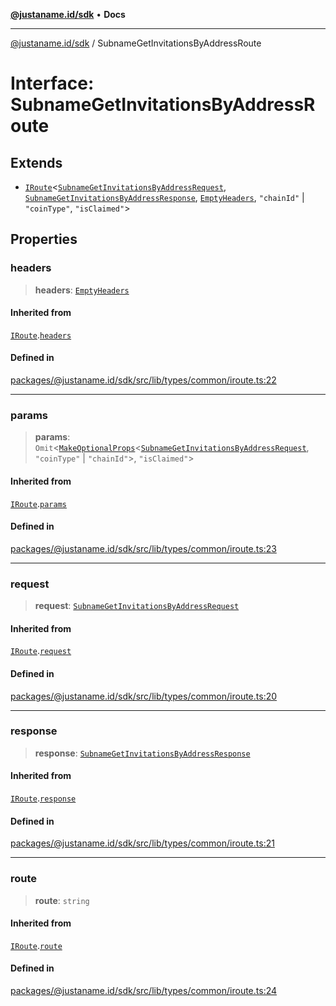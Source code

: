 [**@justaname.id/sdk**](../README.md) • **Docs**

***

[@justaname.id/sdk](../globals.md) / SubnameGetInvitationsByAddressRoute

# Interface: SubnameGetInvitationsByAddressRoute

## Extends

- [`IRoute`](IRoute.md)\<[`SubnameGetInvitationsByAddressRequest`](SubnameGetInvitationsByAddressRequest.md), [`SubnameGetInvitationsByAddressResponse`](SubnameGetInvitationsByAddressResponse.md), [`EmptyHeaders`](EmptyHeaders.md), `"chainId"` \| `"coinType"`, `"isClaimed"`\>

## Properties

### headers

> **headers**: [`EmptyHeaders`](EmptyHeaders.md)

#### Inherited from

[`IRoute`](IRoute.md).[`headers`](IRoute.md#headers)

#### Defined in

[packages/@justaname.id/sdk/src/lib/types/common/iroute.ts:22](https://github.com/JustaName-id/JustaName-sdk/blob/7430def13fc61cd3fc8b89d25e0869ee390cc2d0/packages/@justaname.id/sdk/src/lib/types/common/iroute.ts#L22)

***

### params

> **params**: `Omit`\<[`MakeOptionalProps`](../type-aliases/MakeOptionalProps.md)\<[`SubnameGetInvitationsByAddressRequest`](SubnameGetInvitationsByAddressRequest.md), `"coinType"` \| `"chainId"`\>, `"isClaimed"`\>

#### Inherited from

[`IRoute`](IRoute.md).[`params`](IRoute.md#params)

#### Defined in

[packages/@justaname.id/sdk/src/lib/types/common/iroute.ts:23](https://github.com/JustaName-id/JustaName-sdk/blob/7430def13fc61cd3fc8b89d25e0869ee390cc2d0/packages/@justaname.id/sdk/src/lib/types/common/iroute.ts#L23)

***

### request

> **request**: [`SubnameGetInvitationsByAddressRequest`](SubnameGetInvitationsByAddressRequest.md)

#### Inherited from

[`IRoute`](IRoute.md).[`request`](IRoute.md#request)

#### Defined in

[packages/@justaname.id/sdk/src/lib/types/common/iroute.ts:20](https://github.com/JustaName-id/JustaName-sdk/blob/7430def13fc61cd3fc8b89d25e0869ee390cc2d0/packages/@justaname.id/sdk/src/lib/types/common/iroute.ts#L20)

***

### response

> **response**: [`SubnameGetInvitationsByAddressResponse`](SubnameGetInvitationsByAddressResponse.md)

#### Inherited from

[`IRoute`](IRoute.md).[`response`](IRoute.md#response)

#### Defined in

[packages/@justaname.id/sdk/src/lib/types/common/iroute.ts:21](https://github.com/JustaName-id/JustaName-sdk/blob/7430def13fc61cd3fc8b89d25e0869ee390cc2d0/packages/@justaname.id/sdk/src/lib/types/common/iroute.ts#L21)

***

### route

> **route**: `string`

#### Inherited from

[`IRoute`](IRoute.md).[`route`](IRoute.md#route)

#### Defined in

[packages/@justaname.id/sdk/src/lib/types/common/iroute.ts:24](https://github.com/JustaName-id/JustaName-sdk/blob/7430def13fc61cd3fc8b89d25e0869ee390cc2d0/packages/@justaname.id/sdk/src/lib/types/common/iroute.ts#L24)
